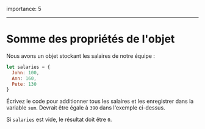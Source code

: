 importance: 5

---

# Somme des propriétés de l'objet

Nous avons un objet stockant les salaires de notre équipe :

```js
let salaries = {
  John: 100,
  Ann: 160,
  Pete: 130
}
```

Écrivez le code pour additionner tous les salaires et les enregistrer dans la variable `sum`. Devrait être égale à `390` dans l'exemple ci-dessus.

Si `salaries` est vide, le résultat doit être `0`.